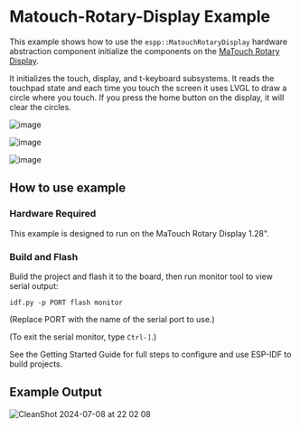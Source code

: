 # Matouch-Rotary-Display Example

This example shows how to use the `espp::MatouchRotaryDisplay` hardware
abstraction component initialize the components on the [MaTouch Rotary Display](https://wiki.makerfabs.com/MaTouch_ESP32_S3_Rotary_IPS_Display_1.28_GC9A01.html).

It initializes the touch, display, and t-keyboard subsystems. It reads the
touchpad state and each time you touch the screen it uses LVGL to draw a circle
where you touch. If you press the home button on the display, it will clear the
circles.

![image](https://github.com/esp-cpp/espp/assets/213467/2d8bf057-5c13-46ee-bf48-54df4ba74aea)

![image](https://github.com/esp-cpp/espp/assets/213467/81f03ddf-0c3e-4db8-8a86-f8749245bd56)

![image](https://github.com/esp-cpp/espp/assets/213467/516731e9-ad5d-487b-a46a-d5b760e66d60)

## How to use example

### Hardware Required

This example is designed to run on the MaTouch Rotary Display 1.28".

### Build and Flash

Build the project and flash it to the board, then run monitor tool to view
serial output:

```
idf.py -p PORT flash monitor
```

(Replace PORT with the name of the serial port to use.)

(To exit the serial monitor, type ``Ctrl-]``.)

See the Getting Started Guide for full steps to configure and use ESP-IDF to build projects.

## Example Output

![CleanShot 2024-07-08 at 22 02 08](https://github.com/esp-cpp/espp/assets/213467/3ab6b27c-9182-4ec5-be95-f85ecfcfea7b)

